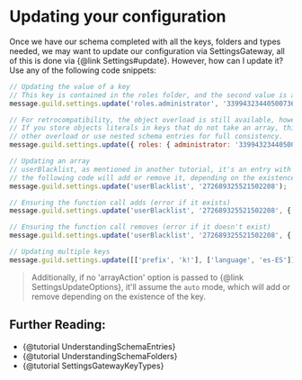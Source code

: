 # Updating your configuration

Once we have our schema completed with all the keys, folders and types needed, we may want to update our configuration via SettingsGateway, all of this is done via {@link Settings#update}. However, how can I update it? Use any of the following code snippets:

```javascript
// Updating the value of a key
// This key is contained in the roles folder, and the second value is a role id.
message.guild.settings.update('roles.administrator', '339943234405007361');

// For retrocompatibility, the object overload is still available, however, this is much slower.
// If you store objects literals in keys that do not take an array, this may break, prefer the
// other overload or use nested schema entries for full consistency.
message.guild.settings.update({ roles: { administrator: '339943234405007361' } });

// Updating an array
// userBlacklist, as mentioned in another tutorial, it's an entry with an array of users. Using
// the following code will add or remove it, depending on the existence of the key in the configuration.
message.guild.settings.update('userBlacklist', '272689325521502208');

// Ensuring the function call adds (error if it exists)
message.guild.settings.update('userBlacklist', '272689325521502208', { arrayAction: 'add' });

// Ensuring the function call removes (error if it doesn't exist)
message.guild.settings.update('userBlacklist', '272689325521502208', { arrayAction: 'remove' });

// Updating multiple keys
message.guild.settings.update([['prefix', 'k!'], ['language', 'es-ES']]);
```

> Additionally, if no 'arrayAction' option is passed to {@link SettingsUpdateOptions}, it'll assume the `auto` mode, which will add or remove depending on the existence of the key.

## Further Reading:

- {@tutorial UnderstandingSchemaEntries}
- {@tutorial UnderstandingSchemaFolders}
- {@tutorial SettingsGatewayKeyTypes}
